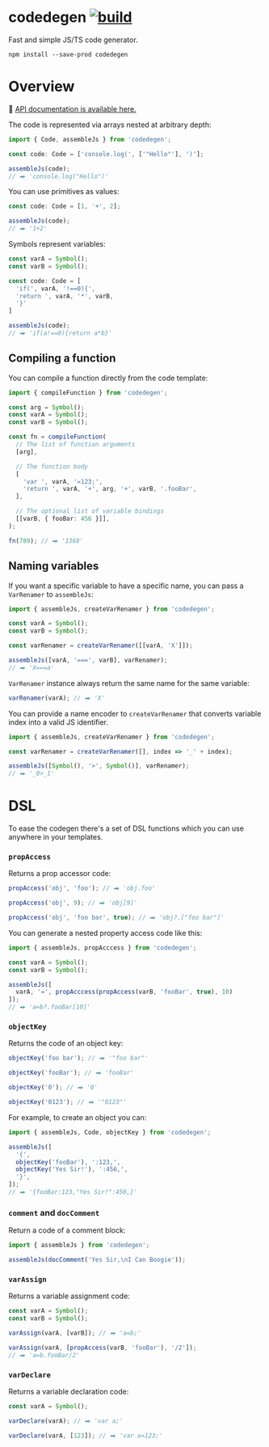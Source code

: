 # codedegen [![build](https://github.com/smikhalevski/codedegen/actions/workflows/master.yml/badge.svg?branch=master&event=push)](https://github.com/smikhalevski/codegen/actions/workflows/master.yml)

Fast and simple JS/TS code generator.

```shell
npm install --save-prod codedegen
```

# Overview

🔎 [API documentation is available here.](https://smikhalevski.github.io/codedegen/)

The code is represented via arrays nested at arbitrary depth:

```ts
import { Code, assembleJs } from 'codedegen';

const code: Code = ['console.log(', ['"Hello"'], ')'];

assembleJs(code);
// ⮕ 'console.log("Hello")'
```

You can use primitives as values:

```ts
const code: Code = [1, '+', 2];

assembleJs(code);
// ⮕ '1+2'
```

Symbols represent variables:

```ts
const varA = Symbol();
const varB = Symbol();

const code: Code = [
  'if(', varA, '!==0){',
  'return ', varA, '*', varB,
  '}'
]

assembleJs(code);
// ⮕ 'if(a!==0){return a*b}'
```

## Compiling a function

You can compile a function directly from the code template:

```ts
import { compileFunction } from 'codedegen';

const arg = Symbol();
const varA = Symbol();
const varB = Symbol();

const fn = compileFunction(
  // The list of function arguments
  [arg],

  // The function body
  [
    'var ', varA, '=123;',
    'return ', varA, '+', arg, '+', varB, '.fooBar',
  ],

  // The optional list of variable bindings
  [[varB, { fooBar: 456 }]],
);

fn(789); // ⮕ '1368'
```

## Naming variables

If you want a specific variable to have a specific name, you can pass a `VarRenamer` to `assembleJs`:

```ts
import { assembleJs, createVarRenamer } from 'codedegen';

const varA = Symbol();
const varB = Symbol();

const varRenamer = createVarRenamer([[varA, 'X']]);

assembleJs([varA, '===', varB], varRenamer);
// ⮕ 'X===a'
```

`VarRenamer` instance always return the same name for the same variable:

```ts
varRenamer(varA); // ⮕ 'X'
```

You can provide a name encoder to `createVarRenamer` that converts variable index into a valid JS identifier.

```ts
import { assembleJs, createVarRenamer } from 'codedegen';

const varRenamer = createVarRenamer([], index => '_' + index);

assembleJs([Symbol(), '>', Symbol()], varRenamer);
// ⮕ '_0>_1'
```

# DSL

To ease the codegen there's a set of DSL functions which you can use anywhere in your templates.

### `propAccess`

Returns a prop accessor code:

```ts
propAccess('obj', 'foo'); // ⮕ 'obj.foo'

propAccess('obj', 9); // ⮕ 'obj[9]'

propAccess('obj', 'foo bar', true); // ⮕ 'obj?.["foo bar"]'
```

You can generate a nested property access code like this:

```ts
import { assembleJs, propAcccess } from 'codedegen';

const varA = Symbol();
const varB = Symbol();

assembleJs([
  varA, '=', propAcccess(propAccess(varB, 'fooBar', true), 10)
]);
// ⮕ 'a=b?.fooBar[10]'
```

### `objectKey`

Returns the code of an object key:

```ts
objectKey('foo bar'); // ⮕ '"foo bar"'

objectKey('fooBar'); // ⮕ 'fooBar'

objectKey('0'); // ⮕ '0'

objectKey('0123'); // ⮕ '"0123"'
```

For example, to create an object you can:

```ts
import { assembleJs, Code, objectKey } from 'codedegen';

assembleJs([
  '{',
  objectKey('fooBar'), ':123,',
  objectKey('Yes Sir!'), ':456,',
  '}',
]);
// ⮕ '{fooBar:123,"Yes Sir!":456,}'
```

### `comment` and `docComment`

Return a code of a comment block:

```ts
import { assembleJs } from 'codedegen';

assembleJs(docComment('Yes Sir,\nI Can Boogie'));
```

### `varAssign`

Returns a variable assignment code:

```ts
const varA = Symbol();
const varB = Symbol();

varAssign(varA, [varB]); // ⮕ 'a=b;'

varAssign(varA, [propAccess(varB, 'fooBar'), '/2']);
// ⮕ 'a=b.fooBar/2'
```

### `varDeclare`

Returns a variable declaration code:

```ts
const varA = Symbol();

varDeclare(varA); // ⮕ 'var a;'

varDeclare(varA, [123]); // ⮕ 'var a=123;'
```
